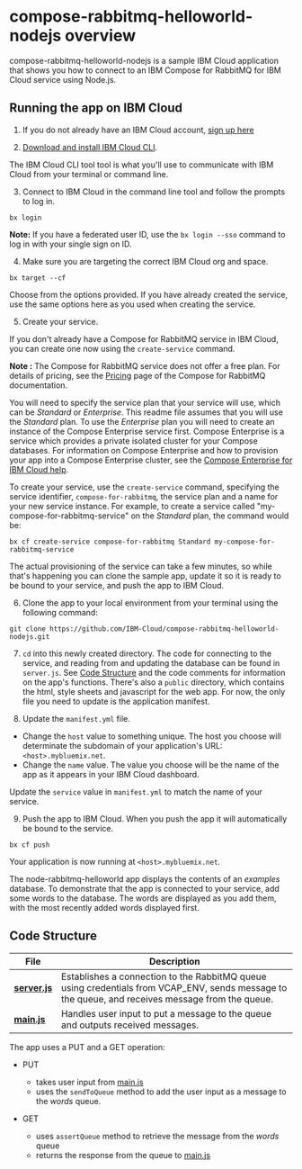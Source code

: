 # compose-rabbitmq-helloworld-nodejs overview

compose-rabbitmq-helloworld-nodejs is a sample IBM Cloud application that shows you how to connect to an IBM Compose for RabbitMQ for IBM Cloud service using Node.js.

## Running the app on IBM Cloud

1. If you do not already have an IBM Cloud account, [sign up here][IBMCloud_signup_url]

2. [Download and install IBM Cloud CLI](https://console.bluemix.net/docs/cli/reference/bluemix_cli/download_cli.html).

  The IBM Cloud CLI tool tool is what you'll use to communicate with IBM Cloud from your terminal or command line.

3. Connect to IBM Cloud in the command line tool and follow the prompts to log in.

  ```
  bx login
  ```

  **Note:** If you have a federated user ID, use the `bx login --sso` command to log in with your single sign on ID.

4. Make sure you are targeting the correct IBM Cloud org and space.

  ```
  bx target --cf
  ```

  Choose from the options provided. If you have already created the service, use the same options here as you used when creating the service.

5. Create your service.

  If you don't already have a Compose for RabbitMQ service in IBM Cloud, you can create one now using the `create-service` command.

  **Note :** The Compose for RabbitMQ service does not offer a free plan. For details of pricing, see the [Pricing](https://console.bluemix.net/docs/services/ComposeForRabbitMQ/pricing.html) page of the Compose for RabbitMQ documentation.

  You will need to specify the service plan that your service will use, which can be _Standard_ or _Enterprise_. This readme file assumes that you will use the _Standard_ plan. To use the _Enterprise_ plan you will need to create an instance of the Compose Enterprise service first. Compose Enterprise is a service which provides a private isolated cluster for your Compose databases. For information on Compose Enterprise and how to provision your app into a Compose Enterprise cluster, see the [Compose Enterprise for IBM Cloud help](https://console.bluemix.net/docs/services/ComposeEnterprise/index.html).

  To create your service, use the `create-service` command, specifying the service identifier, `compose-for-rabbitmq`, the service plan and a name for your new service instance. For example, to create a service called "my-compose-for-rabbitmq-service" on the _Standard_ plan, the command would be:

  ```
  bx cf create-service compose-for-rabbitmq Standard my-compose-for-rabbitmq-service
  ```

  The actual provisioning of the service can take a few minutes, so while that's happening you can clone the sample app, update it so it is ready to be bound to your service, and push the app to IBM Cloud.

6. Clone the app to your local environment from your terminal using the following command:

  ```
  git clone https://github.com/IBM-Cloud/compose-rabbitmq-helloworld-nodejs.git
  ```

7. `cd` into this newly created directory. The code for connecting to the service, and reading from and updating the database can be found in `server.js`. See [Code Structure](#code-structure) and the code comments for information on the app's functions. There's also a `public` directory, which contains the html, style sheets and javascript for the web app. For now, the only file you need to update is the application manifest.

8. Update the `manifest.yml` file.

  - Change the `host` value to something unique. The host you choose will determinate the subdomain of your application's URL:  `<host>.mybluemix.net`.
  - Change the `name` value. The value you choose will be the name of the app as it appears in your IBM Cloud dashboard.

  Update the `service` value in `manifest.yml` to match the name of your service.

9. Push the app to IBM Cloud. When you push the app it will automatically be bound to the service.

  ```
  bx cf push
  ```

Your application is now running at `<host>.mybluemix.net`.

The node-rabbitmq-helloworld app displays the contents of an _examples_ database. To demonstrate that the app is connected to your service, add some words to the database. The words are displayed as you add them, with the most recently added words displayed first.

## Code Structure

| File | Description |
| ---- | ----------- |
|[**server.js**](server.js)|Establishes a connection to the RabbitMQ queue using credentials from VCAP_ENV, sends message to the queue, and receives message from the queue. |
|[**main.js**](public/javascripts/main.js)|Handles user input to put a message to the queue and outputs received messages.|

The app uses a PUT and a GET operation:

- PUT
  - takes user input from [main.js](public/javascript/main.js)
  - uses the `sendToQueue` method to add the user input as a message to the _words_ queue.

- GET
  - uses `assertQueue` method to retrieve the message from the _words_ queue
  - returns the response from the queue to [main.js](public/javascript/main.js)



[compose_for_rabbitmq_url]: https://console.bluemix.net/catalog/services/compose-for-rabbitmq/
[IBMCloud_signup_url]: https://ibm.biz/compose-for-rabbitmq-signup

